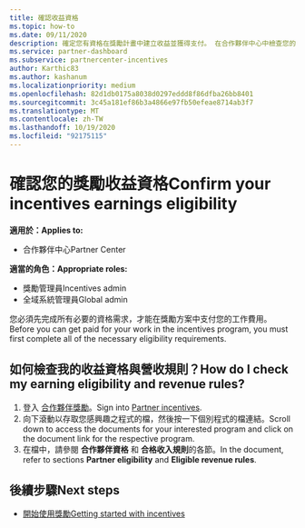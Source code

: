 ```yaml
---
title: 確認收益資格
ms.topic: how-to
ms.date: 09/11/2020
description: 確定您有資格在獎勵計畫中建立收益並獲得支付。 在合作夥伴中心中檢查您的收益資格和收益規則。
ms.service: partner-dashboard
ms.subservice: partnercenter-incentives
author: Karthic83
ms.author: kashanum
ms.localizationpriority: medium
ms.openlocfilehash: 82d1db0175a8038d0297eddd8f86dfba26bb8401
ms.sourcegitcommit: 3c45a181ef86b3a4866e97fb50efeae8714ab3f7
ms.translationtype: MT
ms.contentlocale: zh-TW
ms.lasthandoff: 10/19/2020
ms.locfileid: "92175115"
---
```

# <a name="confirm-your-incentives-earnings-eligibility"></a><span data-ttu-id="f8843-104">確認您的獎勵收益資格</span><span class="sxs-lookup"><span data-stu-id="f8843-104">Confirm your incentives earnings eligibility</span></span>

<span data-ttu-id="f8843-105">**適用於：**</span><span class="sxs-lookup"><span data-stu-id="f8843-105">**Applies to:**</span></span>

- <span data-ttu-id="f8843-106">合作夥伴中心</span><span class="sxs-lookup"><span data-stu-id="f8843-106">Partner Center</span></span>

<span data-ttu-id="f8843-107">**適當的角色：**</span><span class="sxs-lookup"><span data-stu-id="f8843-107">**Appropriate roles:**</span></span>

- <span data-ttu-id="f8843-108">獎勵管理員</span><span class="sxs-lookup"><span data-stu-id="f8843-108">Incentives admin</span></span>
- <span data-ttu-id="f8843-109">全域系統管理員</span><span class="sxs-lookup"><span data-stu-id="f8843-109">Global admin</span></span>

<span data-ttu-id="f8843-110">您必須先完成所有必要的資格需求，才能在獎勵方案中支付您的工作費用。</span><span class="sxs-lookup"><span data-stu-id="f8843-110">Before you can get paid for your work in the incentives program, you must first complete all of the necessary eligibility requirements.</span></span>

## <a name="how-do-i-check-my-earning-eligibility-and-revenue-rules"></a><span data-ttu-id="f8843-111">如何檢查我的收益資格與營收規則？</span><span class="sxs-lookup"><span data-stu-id="f8843-111">How do I check my earning eligibility and revenue rules?</span></span>

1. <span data-ttu-id="f8843-112">登入 [合作夥伴獎勵](https://partner.microsoft.com/membership/partner-incentives)。</span><span class="sxs-lookup"><span data-stu-id="f8843-112">Sign into [Partner incentives](https://partner.microsoft.com/membership/partner-incentives).</span></span>
2. <span data-ttu-id="f8843-113">向下滾動以存取您感興趣之程式的檔，然後按一下個別程式的檔連結。</span><span class="sxs-lookup"><span data-stu-id="f8843-113">Scroll down to access the documents for your interested program and click on the document link for the respective program.</span></span>
3. <span data-ttu-id="f8843-114">在檔中，請參閱 **合作夥伴資格** 和 **合格收入規則**的各節。</span><span class="sxs-lookup"><span data-stu-id="f8843-114">In the document, refer to sections **Partner eligibility** and **Eligible revenue rules**.</span></span>

## <a name="next-steps"></a><span data-ttu-id="f8843-115">後續步驟</span><span class="sxs-lookup"><span data-stu-id="f8843-115">Next steps</span></span>

- [<span data-ttu-id="f8843-116">開始使用獎勵</span><span class="sxs-lookup"><span data-stu-id="f8843-116">Getting started with incentives</span></span>](incentives-get-started-intro.md)
